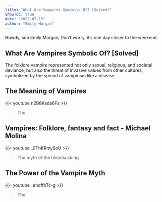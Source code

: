 ```yaml
---
title: "What Are Vampires Symbolic Of? [Solved]"
ShowToc: true 
date: "2022-07-13"
author: "Emily Morgan" 
---
```


Howdy, iam Emily Morgan, Don’t worry, it’s one day closer to the weekend.
## What Are Vampires Symbolic Of? [Solved]
The folklore vampire represented not only sexual, religious, and societal deviance, but also the threat of invasive values from other cultures, symbolized by the spread of vampirism like a disease.

## The Meaning of Vampires
{{< youtube n2B8Ksda6Fs >}}
>The 

## Vampires: Folklore, fantasy and fact - Michael Molina
{{< youtube _0ThKRmySoU >}}
>The myth of the bloodsucking 

## The Power of the Vampire Myth
{{< youtube _ahqffbTc-g >}}
>The 

